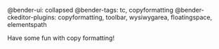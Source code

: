 @bender-ui: collapsed
@bender-tags: tc, copyformatting
@bender-ckeditor-plugins: copyformatting, toolbar, wysiwygarea, floatingspace, elementspath

Have some fun with copy formatting!